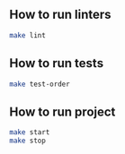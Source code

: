 ## How to run linters
```bash
make lint
```


## How to run tests

```bash
make test-order
```

## How to run project

```bash
make start
make stop
```

